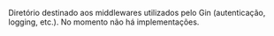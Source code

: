 Diretório destinado aos middlewares utilizados pelo Gin (autenticação, logging, etc.). No momento não há implementações.
